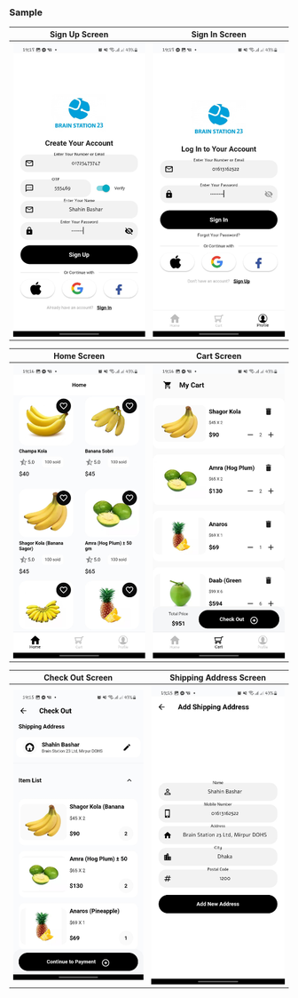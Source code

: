 
### Sample

Sign Up Screen | Sign In Screen
-------------|-----------------
![alt text](screenshots/sign_up.png "Sign Up Screen") | ![alt text](screenshots/sign_in.png "Sign In Screen")

Home Screen | Cart Screen
-------------|-----------------
![alt text](screenshots/home.png "Home Screen") | ![alt text](screenshots/cart_bs.png "Cart Screen")

Check Out Screen | Shipping Address Screen
-------------|-----------------
![alt text](screenshots/check_out.png "Check Out Screen") | ![alt text](screenshots/shipping_address.png "Shipping Address Screen")
